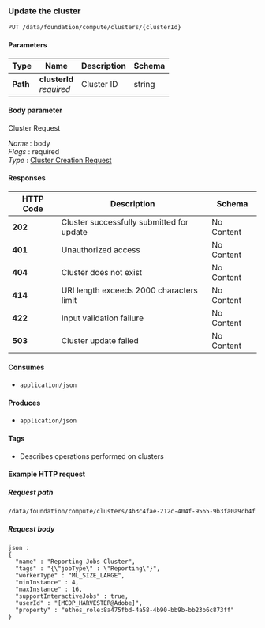 
<a name="update-a-cluster"></a>
### Update the cluster
```
PUT /data/foundation/compute/clusters/{clusterId}
```


#### Parameters

|Type|Name|Description|Schema|
|---|---|---|---|
|**Path**|**clusterId**  <br>*required*|Cluster ID|string|


#### Body parameter
Cluster Request

*Name* : body  
*Flags* : required  
*Type* : [Cluster Creation Request](../definitions/Cluster_Creation_Request.md#cluster-creation-request)


#### Responses

|HTTP Code|Description|Schema|
|---|---|---|
|**202**|Cluster successfully submitted for update|No Content|
|**401**|Unauthorized access|No Content|
|**404**|Cluster does not exist|No Content|
|**414**|URI length exceeds 2000 characters limit|No Content|
|**422**|Input validation failure|No Content|
|**503**|Cluster update failed|No Content|


#### Consumes

* `application/json`


#### Produces

* `application/json`


#### Tags

* Describes operations performed on clusters


#### Example HTTP request

##### Request path
```
/data/foundation/compute/clusters/4b3c4fae-212c-404f-9565-9b3fa0a9cb4f
```


##### Request body
```
json :
{
  "name" : "Reporting Jobs Cluster",
  "tags" : "{\"jobType\" : \"Reporting\"}",
  "workerType" : "ML_SIZE_LARGE",
  "minInstance" : 4,
  "maxInstance" : 16,
  "supportInteractiveJobs" : true,
  "userId" : "[MCDP_HARVESTER@Adobe]",
  "property" : "ethos_role:8a475fbd-4a58-4b90-bb9b-bb23b6c873ff"
}
```



